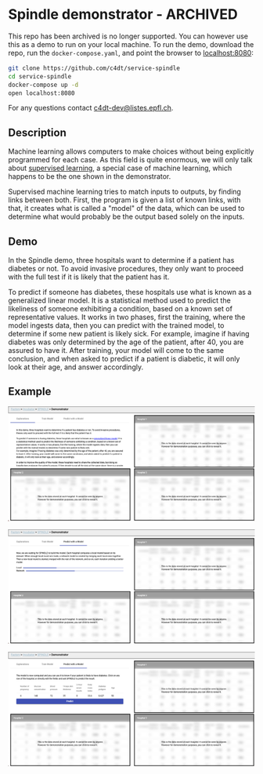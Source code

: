 # Spindle demonstrator - ARCHIVED

This repo has been archived is no longer supported.
You can however use this as a demo to run on your local machine.
To run the demo, download the repo, run the `docker-compose.yaml`,
and point the browser to [localhost:8080](http://localhost:8080):

```bash
git clone https://github.com/c4dt/service-spindle
cd service-spindle
docker-compose up -d
open localhost:8080
```

For any questions contact [c4dt-dev@listes.epfl.ch](mailto:c4dt-dev@listes.epfl.ch).

## Description

Machine learning allows computers to make choices without being explicitly
programmed for each case. As this field is quite enormous, we will only talk
about
<a href="https://en.wikipedia.org/wiki/Supervised_learning">supervised learning</a>,
a special case of machine learning, which happens to be the one shown in
the demonstrator.

Supervised machine learning tries to match inputs to outputs, by finding links
between both. First, the program is given a list of known links, with that, it
creates what is called a "model" of the data, which can be used to determine
what would probably be the output based solely on the inputs.

## Demo

In the Spindle demo,
three hospitals want to determine if a patient has diabetes or
not. To avoid invasive procedures, they only want to proceed with the full
test if it is likely that the patient has it.

To predict if someone has diabetes, these hospitals use what is known as a
generalized linear model. It is a statistical method used to predict the
likeliness of someone exhibiting a condition, based on a known set of
representative values. It works in two phases, first the training, where the
model ingests data, then you can predict with the trained model, to determine if
some new patient is likely sick. For example, imagine if having diabetes was
only determined by the age of the patient, after 40, you are assured to have it.
After training, your model will come to the same conclusion, and when asked to
predict if a patient is diabetic, it will only look at their age, and answer
accordingly.

## Example

![Welcome](./imgs/demo-start.png)

![Calculate](./imgs/demo-calculate.png)

![Predict](./imgs/demo-predict.png)